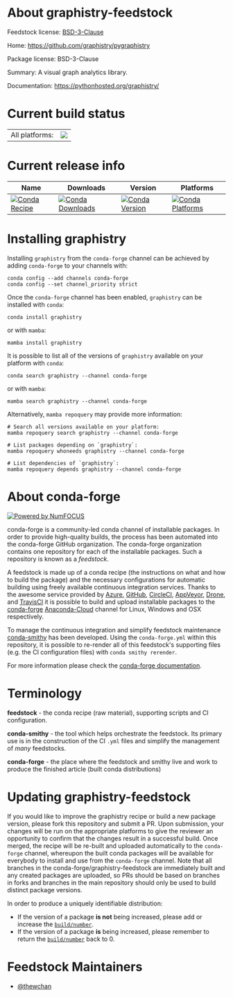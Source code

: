 About graphistry-feedstock
==========================

Feedstock license: [BSD-3-Clause](https://github.com/conda-forge/graphistry-feedstock/blob/main/LICENSE.txt)

Home: https://github.com/graphistry/pygraphistry

Package license: BSD-3-Clause

Summary: A visual graph analytics library.

Documentation: https://pythonhosted.org/graphistry/

Current build status
====================


<table><tr><td>All platforms:</td>
    <td>
      <a href="https://dev.azure.com/conda-forge/feedstock-builds/_build/latest?definitionId=15958&branchName=main">
        <img src="https://dev.azure.com/conda-forge/feedstock-builds/_apis/build/status/graphistry-feedstock?branchName=main">
      </a>
    </td>
  </tr>
</table>

Current release info
====================

| Name | Downloads | Version | Platforms |
| --- | --- | --- | --- |
| [![Conda Recipe](https://img.shields.io/badge/recipe-graphistry-green.svg)](https://anaconda.org/conda-forge/graphistry) | [![Conda Downloads](https://img.shields.io/conda/dn/conda-forge/graphistry.svg)](https://anaconda.org/conda-forge/graphistry) | [![Conda Version](https://img.shields.io/conda/vn/conda-forge/graphistry.svg)](https://anaconda.org/conda-forge/graphistry) | [![Conda Platforms](https://img.shields.io/conda/pn/conda-forge/graphistry.svg)](https://anaconda.org/conda-forge/graphistry) |

Installing graphistry
=====================

Installing `graphistry` from the `conda-forge` channel can be achieved by adding `conda-forge` to your channels with:

```
conda config --add channels conda-forge
conda config --set channel_priority strict
```

Once the `conda-forge` channel has been enabled, `graphistry` can be installed with `conda`:

```
conda install graphistry
```

or with `mamba`:

```
mamba install graphistry
```

It is possible to list all of the versions of `graphistry` available on your platform with `conda`:

```
conda search graphistry --channel conda-forge
```

or with `mamba`:

```
mamba search graphistry --channel conda-forge
```

Alternatively, `mamba repoquery` may provide more information:

```
# Search all versions available on your platform:
mamba repoquery search graphistry --channel conda-forge

# List packages depending on `graphistry`:
mamba repoquery whoneeds graphistry --channel conda-forge

# List dependencies of `graphistry`:
mamba repoquery depends graphistry --channel conda-forge
```


About conda-forge
=================

[![Powered by
NumFOCUS](https://img.shields.io/badge/powered%20by-NumFOCUS-orange.svg?style=flat&colorA=E1523D&colorB=007D8A)](https://numfocus.org)

conda-forge is a community-led conda channel of installable packages.
In order to provide high-quality builds, the process has been automated into the
conda-forge GitHub organization. The conda-forge organization contains one repository
for each of the installable packages. Such a repository is known as a *feedstock*.

A feedstock is made up of a conda recipe (the instructions on what and how to build
the package) and the necessary configurations for automatic building using freely
available continuous integration services. Thanks to the awesome service provided by
[Azure](https://azure.microsoft.com/en-us/services/devops/), [GitHub](https://github.com/),
[CircleCI](https://circleci.com/), [AppVeyor](https://www.appveyor.com/),
[Drone](https://cloud.drone.io/welcome), and [TravisCI](https://travis-ci.com/)
it is possible to build and upload installable packages to the
[conda-forge](https://anaconda.org/conda-forge) [Anaconda-Cloud](https://anaconda.org/)
channel for Linux, Windows and OSX respectively.

To manage the continuous integration and simplify feedstock maintenance
[conda-smithy](https://github.com/conda-forge/conda-smithy) has been developed.
Using the ``conda-forge.yml`` within this repository, it is possible to re-render all of
this feedstock's supporting files (e.g. the CI configuration files) with ``conda smithy rerender``.

For more information please check the [conda-forge documentation](https://conda-forge.org/docs/).

Terminology
===========

**feedstock** - the conda recipe (raw material), supporting scripts and CI configuration.

**conda-smithy** - the tool which helps orchestrate the feedstock.
                   Its primary use is in the construction of the CI ``.yml`` files
                   and simplify the management of *many* feedstocks.

**conda-forge** - the place where the feedstock and smithy live and work to
                  produce the finished article (built conda distributions)


Updating graphistry-feedstock
=============================

If you would like to improve the graphistry recipe or build a new
package version, please fork this repository and submit a PR. Upon submission,
your changes will be run on the appropriate platforms to give the reviewer an
opportunity to confirm that the changes result in a successful build. Once
merged, the recipe will be re-built and uploaded automatically to the
`conda-forge` channel, whereupon the built conda packages will be available for
everybody to install and use from the `conda-forge` channel.
Note that all branches in the conda-forge/graphistry-feedstock are
immediately built and any created packages are uploaded, so PRs should be based
on branches in forks and branches in the main repository should only be used to
build distinct package versions.

In order to produce a uniquely identifiable distribution:
 * If the version of a package **is not** being increased, please add or increase
   the [``build/number``](https://docs.conda.io/projects/conda-build/en/latest/resources/define-metadata.html#build-number-and-string).
 * If the version of a package **is** being increased, please remember to return
   the [``build/number``](https://docs.conda.io/projects/conda-build/en/latest/resources/define-metadata.html#build-number-and-string)
   back to 0.

Feedstock Maintainers
=====================

* [@thewchan](https://github.com/thewchan/)

